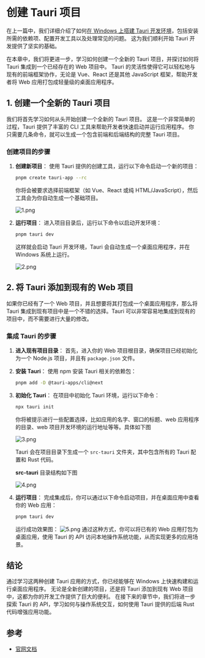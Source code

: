 # 创建 Tauri 项目

在上一篇中，我们详细介绍了如何[在 Windows 上搭建 Tauri 开发环境](/framework/tauri/env)，包括安装所需的依赖项、配置开发工具以及处理常见的问题。
这为我们顺利开始 Tauri 开发提供了坚实的基础。

在本章中，我们将更进一步，学习如何创建一个全新的 Tauri 项目，并探讨如何将 Tauri 集成到一个已经存在的 Web 项目中。
Tauri 的灵活性使得它可以轻松地与现有的前端框架协作，无论是 Vue、React 还是其他 JavaScript 框架，帮助开发者将 Web 应用打包成轻量级的桌面应用程序。

## 1. 创建一个全新的 Tauri 项目

我们将首先学习如何从头开始创建一个全新的 Tauri 项目。
这是一个非常简单的过程，Tauri 提供了丰富的 CLI 工具来帮助开发者快速启动并运行应用程序。
你只需要几条命令，就可以生成一个包含前端和后端结构的完整 Tauri 项目。

### 创建项目的步骤

1.  **创建新项目**：
    使用 Tauri 提供的创建工具，运行以下命令启动一个新的项目：

    ```bash
    pnpm create tauri-app --rc
    ```

    你将会被要求选择前端框架（如 Vue、React 或纯 HTML/JavaScript），然后工具会为你自动生成一个基础项目。

    ![1.png](/images/framework/tauri/create/1.png)

2.  **运行项目**：
    进入项目目录后，运行以下命令以启动开发环境：

    ```bash
    pnpm tauri dev
    ```

    这样就会启动 Tauri 开发环境，Tauri 会自动生成一个桌面应用程序，并在 Windows 系统上运行。

    ![2.png](/images/framework/tauri/create/2.png)

## 2. 将 Tauri 添加到现有的 Web 项目

如果你已经有了一个 Web 项目，并且想要将其打包成一个桌面应用程序，那么将 Tauri 集成到现有项目中是一个不错的选择。Tauri 可以非常容易地集成到现有的项目中，而不需要进行大量的修改。

### 集成 Tauri 的步骤

1.  **进入现有项目目录**：
    首先，进入你的 Web 项目根目录，确保项目已经初始化为一个 Node.js 项目，并且有 `package.json` 文件。

2.  **安装 Tauri**：
    使用 npm 安装 Tauri 相关的依赖包：

    ```bash
    pnpm add -D @tauri-apps/cli@next
    ```

3.  **初始化 Tauri**：
    在项目中初始化 Tauri 环境，运行以下命令：

    ```bash
    npx tauri init
    ```

    你将被提示进行一些配置选择，比如应用的名字、窗口的标题、web 应用程序的目录、web 项目开发环境的运行地址等等。具体如下图

    ![3.png](/images/framework/tauri/create/3.png)

    Tauri 会在项目目录下生成一个 `src-tauri` 文件夹，其中包含所有的 Tauri 配置和 Rust 代码。

    **src-tauri** 目录结构如下图

    ![4.png](/images/framework/tauri/create/4.png)

4.  **运行项目**：
    完成集成后，你可以通过以下命令启动项目，并在桌面应用中查看你的 Web 应用：

    ```bash
    pnpm tauri dev
    ```

    运行成功效果图：
    ![5.png](/images/framework/tauri/create/5.png)
    通过这种方式，你可以将已有的 Web 应用打包为桌面应用，使用 Tauri 的 API 访问本地操作系统功能，从而实现更多的应用场景。

## 结论

通过学习这两种创建 Tauri 应用的方式，你已经能够在 Windows 上快速构建和运行桌面应用程序。
无论是全新创建的项目，还是将 Tauri 添加到现有 Web 项目中，这都为你的开发工作提供了巨大的便利。
在接下来的章节中，我们将进一步探索 Tauri 的 API，学习如何与操作系统交互，如何使用 Tauri 提供的后端 Rust 代码增强应用功能。

## 参考

-   [官网文档](https://beta.tauri.app/start/create-project/)
